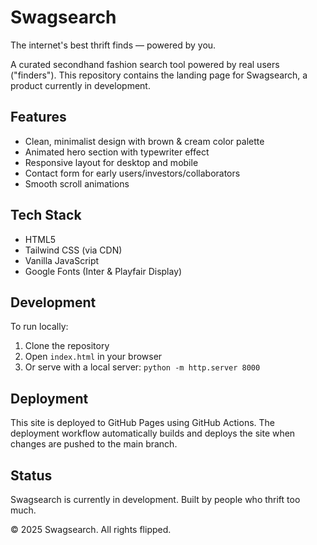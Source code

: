 # Swagsearch

The internet's best thrift finds — powered by you.

A curated secondhand fashion search tool powered by real users ("finders"). This repository contains the landing page for Swagsearch, a product currently in development.

## Features

- Clean, minimalist design with brown & cream color palette
- Animated hero section with typewriter effect
- Responsive layout for desktop and mobile
- Contact form for early users/investors/collaborators
- Smooth scroll animations

## Tech Stack

- HTML5
- Tailwind CSS (via CDN)
- Vanilla JavaScript
- Google Fonts (Inter & Playfair Display)

## Development

To run locally:

1. Clone the repository
2. Open `index.html` in your browser
3. Or serve with a local server: `python -m http.server 8000`

## Deployment

This site is deployed to GitHub Pages using GitHub Actions. The deployment workflow automatically builds and deploys the site when changes are pushed to the main branch.

## Status

Swagsearch is currently in development. Built by people who thrift too much.

© 2025 Swagsearch. All rights flipped.